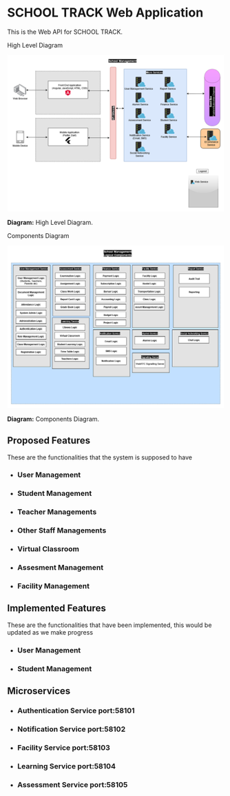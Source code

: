 # SCHOOL TRACK Web Application

This is the Web API for SCHOOL TRACK.

High Level Diagram

![higlvl](docs/img/highlevel.png)

**Diagram:** High Level Diagram.

Components Diagram

![img](docs/img/components.png)

**Diagram:** Components Diagram.

## Proposed Features

These are the functionalities that the system is supposed to have

- ### User Management

- ### Student Management

- ### Teacher Managements

- ### Other Staff Managements

- ### Virtual Classroom

- ### Assesment Management

- ### Facility Management

## Implemented Features

These are the functionalities that have been implemented, this would be updated as we make progress

- ### User Management

- ### Student Management

## Microservices

- ### Authentication Service port:58101
- ### Notification Service port:58102
- ### Facility Service port:58103
- ### Learning Service port:58104
- ### Assessment Service port:58105
